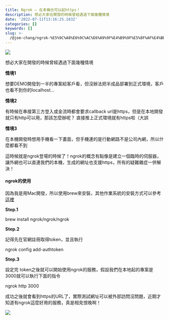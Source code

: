 ```yaml
---
title: Ngrok — 在本機也可以起https！
description: 想必大家在開發的時候曾經遇過下面幾種情境
date: '2022-07-11T13:16:25.103Z'
categories: []
keywords: []
slug: >-
  /@joe-chang/ngrok-%E5%9C%A8%E6%9C%AC%E6%A9%9F%E4%B9%9F%E5%8F%AF%E4%BB%A5%E8%B5%B7https-a9011d78af0e
---
```


![](/Users/joectchang_mac/Downloads/medium-export-a/post2022/md_1697073583233/img/1__Hw__DIr5TvTvz400sdpT26Q.jpeg)

想必大家在開發的時候曾經遇過下面幾種情境

**情境1**

想要DEMO開發到一半的專案給客戶看，但沒辦法把半成品部署到正式環境，客戶也看不到你的localhost…

**情境2**

有時候在串接第三方登入或金流時都會要求callback url是https，但是在本地開發就只有http可以用，那該怎麼辦呢？ 直接推上正式環境就有https啦（大誤

**情境3**

在本機開發時想用手機看一下畫面，但手機連的是行動網路不是公司內網，所以什麼都看不到

這時候就是ngrok登場的時候了！ngrok的概念有點像是建立一個臨時的伺服器，讓外網也可以直連我們的本機，生成的網址也支援https，所有的疑難雜症一併解決！

#### ngrok的使用

因為我是用Mac開發，所以使用brew來安裝，其他作業系統的安裝方式可以參考[這裡](https://ngrok.com/download)

**Step.1**

brew install ngrok/ngrok/ngrok

**Step.2**

記得先在官網註冊取得token，並且執行

ngrok config add-authtoken <token>

**Step.3**

設定完 token之後就可以開始使用ngrok的服務，假設我們在本地起的專案是3000就可以執行下面的指令

ngrok http 3000

成功之後就會看到https的URL了，實際測試網址可以被外部訪問沒問題，近期才知道有ngrok這麼好用的服務，真是相見恨晚啊！

![](/Users/joectchang_mac/Downloads/medium-export-a/post2022/md_1697073583233/img/1__94U6vE3MVLh1nZUXHxOD6A.png)